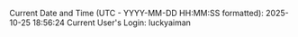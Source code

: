 Current Date and Time (UTC - YYYY-MM-DD HH:MM:SS formatted): 2025-10-25 18:56:24
Current User's Login: luckyaiman
